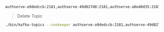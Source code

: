 





```sh
authserve-a9dedccb:2181,authserve-49d827d8:2181,authserve-a0e40d35:2181
```



> Delete Topic

```sh
./bin/kafka-topics --zookeeper authserve-a9dedccb:2181,authserve-49d827d8:2181,authserve-a0e40d35:2181 --delete --topic pageviews_enriched_r8_r9
```

